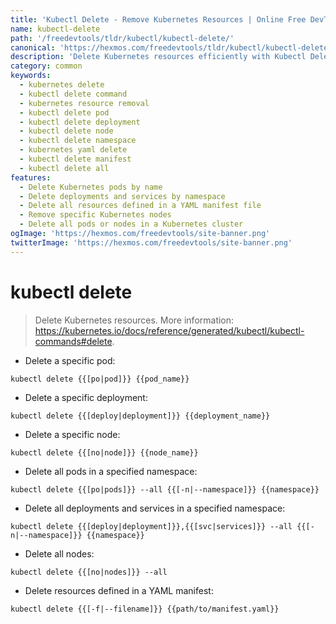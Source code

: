 ```yaml
---
title: 'Kubectl Delete - Remove Kubernetes Resources | Online Free DevTools by Hexmos'
name: kubectl-delete
path: '/freedevtools/tldr/kubectl/kubectl-delete/'
canonical: 'https://hexmos.com/freedevtools/tldr/kubectl/kubectl-delete/'
description: 'Delete Kubernetes resources efficiently with Kubectl Delete. Manage pods, deployments, nodes, and more using command-line interface. Free online tool, no registration required.'
category: common
keywords:
  - kubernetes delete
  - kubectl delete command
  - kubernetes resource removal
  - kubectl delete pod
  - kubectl delete deployment
  - kubectl delete node
  - kubectl delete namespace
  - kubernetes yaml delete
  - kubectl delete manifest
  - kubectl delete all
features:
  - Delete Kubernetes pods by name
  - Delete deployments and services by namespace
  - Delete all resources defined in a YAML manifest file
  - Remove specific Kubernetes nodes
  - Delete all pods or nodes in a Kubernetes cluster
ogImage: 'https://hexmos.com/freedevtools/site-banner.png'
twitterImage: 'https://hexmos.com/freedevtools/site-banner.png'
---
```


# kubectl delete

> Delete Kubernetes resources.
> More information: <https://kubernetes.io/docs/reference/generated/kubectl/kubectl-commands#delete>.

- Delete a specific pod:

`kubectl delete {{[po|pod]}} {{pod_name}}`

- Delete a specific deployment:

`kubectl delete {{[deploy|deployment]}} {{deployment_name}}`

- Delete a specific node:

`kubectl delete {{[no|node]}} {{node_name}}`

- Delete all pods in a specified namespace:

`kubectl delete {{[po|pods]}} --all {{[-n|--namespace]}} {{namespace}}`

- Delete all deployments and services in a specified namespace:

`kubectl delete {{[deploy|deployment]}},{{[svc|services]}} --all {{[-n|--namespace]}} {{namespace}}`

- Delete all nodes:

`kubectl delete {{[no|nodes]}} --all`

- Delete resources defined in a YAML manifest:

`kubectl delete {{[-f|--filename]}} {{path/to/manifest.yaml}}`
